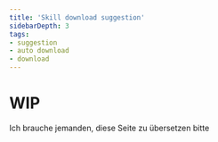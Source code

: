 ```yaml
---
title: 'Skill download suggestion'
sidebarDepth: 3
tags:
- suggestion
- auto download
- download
---
```

<link rel="stylesheet" href="/css/speechbubbles.css">

# WIP

<div class="aliceSpeech">Ich brauche jemanden, diese Seite zu übersetzen bitte</div>
